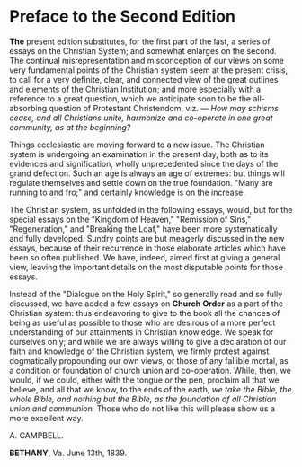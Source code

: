 # Preface to the Second Edition

**The** present edition substitutes, for the first part of the last, a series of essays on the Christian System; and somewhat enlarges on the second. The continual misrepresentation and misconception of our views on some very fundamental points of the Christian system seem at the present crisis, to call for a very definite, clear, and connected view of the great outlines and elements of the Christian Institution;  and  more  especially  with  a  reference  to  a  great question, which we anticipate soon to be the all-absorbing question of Protestant Christendom, viz. — *How may schisms cease, and all Christians  unite,  harmonize  and  co-operate  in  one  great community, as at the beginning?* 

Things  ecclesiastic  are  moving  forward  to  a  new  issue.  The Christian system is undergoing an examination in the present day, both as to its evidences and signification, wholly unprecedented since the days of the grand defection. Such an age is always an age of extremes: but things will regulate themselves and settle down on the true foundation. "Many are running to and fro;" and certainly knowledge is on the increase. 

The Christian system, as unfolded in the following essays, would, but  for  the  special  essays  on  the  "Kingdom  of  Heaven," "Remission  of  Sins,"  "Regeneration,"  and  "Breaking  the  Loaf," have been more systematically and fully developed. Sundry points are but  meagerly discussed in  the new essays,  because of their recurrence in those elaborate  articles  which have been so often published. We have, indeed, aimed first at giving a general view, leaving  the  important  details  on  the  most  disputable  points  for those essays. 

Instead of the "Dialogue on the Holy Spirit," so generally read and so fully discussed, we have added a few essays on **Church** **Order** as a part of the Christian system: thus endeavoring to give to the book all the chances of being as useful as possible to those who are desirous  of  a  more  perfect  understanding  of  our  attainments  in Christian knowledge. We speak for ourselves only; and while we are always willing to give a declaration of our faith and knowledge of  the  Christian  system,  we  firmly  protest  against  dogmatically propounding our own views, or those of any fallible mortal, as a condition or foundation of church union and co-operation. While, then, we would, if we could, either with the tongue or the pen, proclaim all that we believe, and all that we know, to the ends of the earth, *we take the Bible, the whole Bible, and nothing but the Bible, as the foundation of all Christian union and communion.* Those who do not like this will please show us a more excellent way. 

A. CAMPBELL. 

**BETHANY**, Va. June 13th, 1839. 
